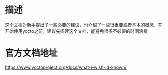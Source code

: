 # 描述    
这个文档对新手提出了一些必要的建议，也介绍了一些很重要或者基本的概念，在开始使用yocto之前，建议先阅读这个文档，能避免很多不必要的时间浪费

# 官方文档地址    
https://www.yoctoproject.org/docs/what-i-wish-id-known/


